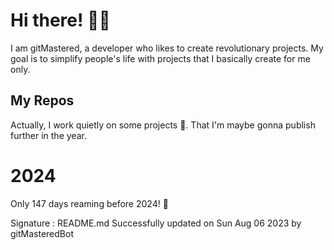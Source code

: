 
# Hi there! 🙋‍♂️
I am gitMastered, a developer who likes to create revolutionary projects.
My goal is to simplify people's life with projects that I basically create for me only.

## My Repos
Actually, I work quietly on some projects 👀. That I'm maybe gonna publish further in the year.

# 2024
Only 147 days reaming before 2024! 🙌

Signature : README.md Successfully updated on Sun Aug 06 2023 by gitMasteredBot

